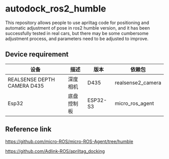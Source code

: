 # autodock_ros2_humble
This repository allows people to use apriltag code for positioning and automatic adjustment of pose in ros2 humble version, and it has been successfully tested in real cars, but there may be some cumbersome adjustment process, and parameters need to be adjusted to improve.
## Device requirement
| 设备 | 描述               | 版本   | 依赖包     |
|----------|--------------------|--------|------------|
| REALSENSE DEPTH  CAMERA D435   | 深度相机    | D435   | realsense2_camera |
| Esp32   | 底盘控制板    | ESP32-S3   | micro_ros_agent |
## Reference link
https://github.com/micro-ROS/micro-ROS-Agent/tree/humble

https://github.com/Adlink-ROS/apriltag_docking

